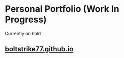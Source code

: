 # Personal Portfolio (Work In Progress)

Currently on hold

## <a href="boltstrike77.github.io">boltstrike77.github.io</a>
